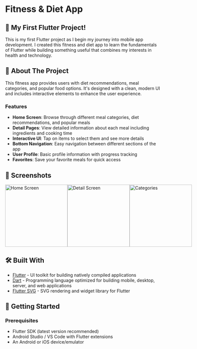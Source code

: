 # Fitness & Diet App

## 🌟 My First Flutter Project!

This is my first Flutter project as I begin my journey into mobile app development. I created this fitness and diet app to learn the fundamentals of Flutter while building something useful that combines my interests in health and technology.

## 📱 About The Project

This fitness app provides users with diet recommendations, meal categories, and popular food options. It's designed with a clean, modern UI and includes interactive elements to enhance the user experience.

### Features

- **Home Screen**: Browse through different meal categories, diet recommendations, and popular meals
- **Detail Pages**: View detailed information about each meal including ingredients and cooking time
- **Interactive UI**: Tap on items to select them and see more details
- **Bottom Navigation**: Easy navigation between different sections of the app
- **User Profile**: Basic profile information with progress tracking
- **Favorites**: Save your favorite meals for quick access

## 📸 Screenshots

<div style="display: flex; flex-direction: row;">
  <img src="https://placeholder.com/screenshot1.png" width="200" alt="Home Screen">
  <img src="https://placeholder.com/screenshot2.png" width="200" alt="Detail Screen">
  <img src="https://placeholder.com/screenshot3.png" width="200" alt="Categories">
</div>

## 🛠️ Built With

- [Flutter](https://flutter.dev/) - UI toolkit for building natively compiled applications
- [Dart](https://dart.dev/) - Programming language optimized for building mobile, desktop, server, and web applications
- [Flutter SVG](https://pub.dev/packages/flutter_svg) - SVG rendering and widget library for Flutter

## 🚀 Getting Started

### Prerequisites

- Flutter SDK (latest version recommended)
- Android Studio / VS Code with Flutter extensions
- An Android or iOS device/emulator

